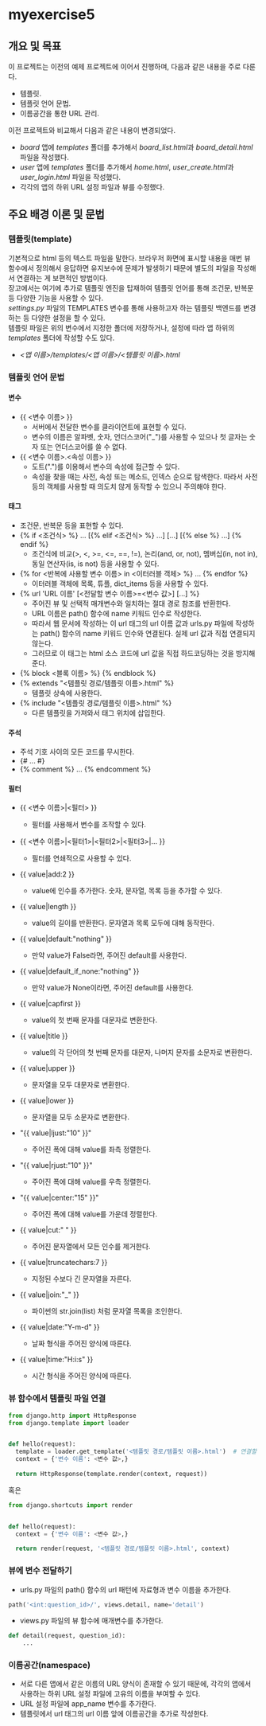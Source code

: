 # **myexercise5**

## 개요 및 목표

이 프로젝트는 이전의 예제 프로젝트에 이어서 진행하며, 다음과 같은 내용을 주로 다룬다.

- 템플릿.
- 템플릿 언어 문법.
- 이름공간을 통한 URL 관리.

이전 프로젝트와 비교해서 다음과 같은 내용이 변경되었다.

- *board* 앱에 *templates* 폴더를 추가해서 *board_list.html*과 *board_detail.html* 파일을 작성했다.
- *user* 앱에 *templates* 폴더를 추가해서 *home.html*, *user_create.html*과 *user_login.html* 파일을 작성했다.
- 각각의 앱의 하위 URL 설정 파일과 뷰를 수정했다.

## 주요 배경 이론 및 문법

### 템플릿(template)

기본적으로 html 등의 텍스트 파일을 말한다. 브라우저 화면에 표시할 내용을 매번 뷰 함수에서 정의해서 응답하면 유지보수에 문제가 발생하기 때문에 별도의 파일을 작성해서 연결하는 게 보편적인 방법이다.  
장고에서는 여기에 추가로 템플릿 엔진을 탑재하여 템플릿 언어를 통해 조건문, 반복문 등 다양한 기능을 사용할 수 있다.  
*settings.py* 파일의 TEMPLATES 변수를 통해 사용하고자 하는 템플릿 백엔드를 변경하는 등 다양한 설정을 할 수 있다.  
템플릿 파일은 위의 변수에서 지정한 폴더에 저장하거나, 설정에 따라 앱 하위의 *templates* 폴더에 작성할 수도 있다.  

- *<앱 이름>/templates/<앱 이름>/<템플릿 이름>.html*

### 템플릿 언어 문법

#### 변수

- {{ <변수 이름> }}
  - 서버에서 전달한 변수를 클라이언트에 표현할 수 있다.
  - 변수의 이름은 알파벳, 숫자, 언더스코어("_")를 사용할 수 있으나 첫 글자는 숫자 또는 언더스코어를 쓸 수 없다.
- {{ <변수 이름>.<속성 이름> }}
  - 도트(".")를 이용해서 변수의 속성에 접근할 수 있다.
  - 속성을 찾을 때는 사전, 속성 또는 메소드, 인덱스 순으로 탐색한다. 따라서 사전 등의 객체를 사용할 때 의도치 않게 동작할 수 있으니 주의해야 한다.

#### 태그

- 조건문, 반복문 등을 표현할 수 있다.
- {% if <조건식> %} ... [{% elif <조건식> %} ...] [...] [{% else %} ...] {% endif %}
  - 조건식에 비교(>, <, >=, <=, ==, !=), 논리(and, or, not), 멤버십(in, not in), 동일 연산자(is, is not) 등을 사용할 수 있다.
- {% for <반복에 사용할 변수 이름> in <이터러블 객체> %} ... {% endfor %}
  - 이터러블 객체에 목록, 튜플, dict_items 등을 사용할 수 있다.
- {% url 'URL 이름' [<전달할 변수 이름>=<변수 값>] [...] %}
  - 주어진 뷰 및 선택적 매개변수와 일치하는 절대 경로 참조를 반환한다.
  - URL 이름은 path() 함수에 name 키워드 인수로 작성한다.
  - 따라서 웹 문서에 작성하는 이 url 태그의 url 이름 값과 urls.py 파일에 작성하는 path() 함수의 name 키워드 인수와 연결된다. 실제 url 값과 직접 연결되지 않는다.
  - 그러므로 이 태그는 html 소스 코드에 url 값을 직접 하드코딩하는 것을 방지해준다.
- {% block <블록 이름> %} {% endblock %}
- {% extends "<템플릿 경로/템플릿 이름>.html" %}
  - 템플릿 상속에 사용한다.
- {% include "<템플릿 경로/템플릿 이름>.html" %}
  - 다른 템플릿을 가져와서 태그 위치에 삽입한다.

#### 주석

- 주석 기호 사이의 모든 코드를 무시한다.
- {# ... #}
- {% comment %} ... {% endcomment %}

#### 필터

- {{ <변수 이름>|<필터> }}
  - 필터를 사용해서 변수를 조작할 수 있다.
- {{ <변수 이름>|<필터1>|<필터2>|<필터3>|... }}
  - 필터를 연쇄적으로 사용할 수 있다.

- {{ value|add:2 }}
  - value에 인수를 추가한다. 숫자, 문자열, 목록 등을 추가할 수 있다.
- {{ value|length }}
  - value의 길이를 반환한다. 문자열과 목록 모두에 대해 동작한다.
- {{ value|default:"nothing" }}
  - 만약 value가 False라면, 주어진 default를 사용한다.
- {{ value|default_if_none:"nothing" }}
  - 만약 value가 None이라면, 주어진 default를 사용한다.

- {{ value|capfirst }}
  - value의 첫 번째 문자를 대문자로 변환한다.
- {{ value|title }}
  - value의 각 단어의 첫 번째 문자를 대문자, 나머지 문자를 소문자로 변환한다.
- {{ value|upper }}
  - 문자열을 모두 대문자로 변환한다.
- {{ value|lower }}
  - 문자열을 모두 소문자로 변환한다.
- "{{ value|ljust:"10" }}"
  - 주어진 폭에 대해 value를 좌측 정렬한다.
- "{{ value|rjust:"10" }}"
  - 주어진 폭에 대해 value를 우측 정렬한다.
- "{{ value|center:"15" }}"
  - 주어진 폭에 대해 value를 가운데 정렬한다.
- {{ value|cut:" " }}
  - 주어진 문자열에서 모든 인수를 제거한다.
- {{ value|truncatechars:7 }}
  - 지정된 수보다 긴 문자열을 자른다.
- {{ value|join:"_" }}
  - 파이썬의 str.join(list) 처럼 문자열 목록을 조인한다.

- {{ value|date:"Y-m-d" }}
  - 날짜 형식을 주어진 양식에 따른다.
- {{ value|time:"H:i:s" }}
  - 시간 형식을 주어진 양식에 따른다.

### 뷰 함수에서 템플릿 파일 연결

```python
from django.http import HttpResponse
from django.template import loader


def hello(request):
  template = loader.get_template('<템플릿 경로/템플릿 이름>.html')  # 연결할 템플릿 파일이 위치한 경로
  context = {'변수 이름': <변수 값>,}
  
  return HttpResponse(template.render(context, request))
```

혹은

```python
from django.shortcuts import render


def hello(request):
  context = {'변수 이름': <변수 값>,}
  
  return render(request, '<템플릿 경로/템플릿 이름>.html', context)
```

### 뷰에 변수 전달하기

- urls.py 파일의 path() 함수의 url 패턴에 자료형과 변수 이름을 추가한다.

```python
path('<int:question_id>/', views.detail, name='detail')
```

- views.py 파일의 뷰 함수에 매개변수를 추가한다.

```python
def detail(request, question_id):
    ...
```

### 이름공간(namespace)

- 서로 다른 앱에서 같은 이름의 URL 양식이 존재할 수 있기 때문에, 각각의 앱에서 사용하는 하위 URL 설정 파일에 고유의 이름을 부여할 수 있다.
- URL 설정 파일에 app_name 변수를 추가한다.
- 템플릿에서 url 태그의 url 이름 앞에 이름공간을 추가로 작성한다.
